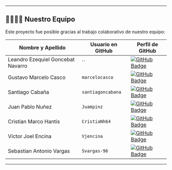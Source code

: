 </div>

---

## 👩‍💻👨‍💻 Nuestro Equipo

Este proyecto fue posible gracias al trabajo colaborativo de nuestro equipo:

| Nombre y Apellido             | Usuario en GitHub                                     | Perfil de GitHub                                                                                                                              |
| ----------------------------- | ----------------------------- | --------------------------------------------------------------------------------------------------------------------------------------------- |
| Leandro Ezequiel Goncebat Navarro | ``                        | [![GitHub Badge](https://img.shields.io/badge/GitHub-121011?style=for-the-badge&logo=github&logoColor=white)](https://github.com/)            |
| Gustavo Marcelo Casco         | `marcelocasco`                | [![GitHub Badge](https://img.shields.io/badge/GitHub-121011?style=for-the-badge&logo=github&logoColor=white)](https://github.com/marcelocasco)|
| Santiago Cabaña               | `santiagoncabana`             | [![GitHub Badge](https://img.shields.io/badge/GitHub-121011?style=for-the-badge&logo=github&logoColor=white)](https://github.com/santiagoncabana)|
| Juan Pablo Nuñez              | `Juampinz`                    | [![GitHub Badge](https://img.shields.io/badge/GitHub-121011?style=for-the-badge&logo=github&logoColor=white)](https://github.com/Juampinz)    |
| Cristian Marco Hantis         | `CristiaNh64`                 | [![GitHub Badge](https://img.shields.io/badge/GitHub-121011?style=for-the-badge&logo=github&logoColor=white)](https://github.com/CristiaNh64) |
| Víctor Joel Encina            | `Vjencina`                    | [![GitHub Badge](https://img.shields.io/badge/GitHub-121011?style=for-the-badge&logo=github&logoColor=white)](https://github.com/Vjencina)    |
| Sebastian Antonio Vargas      | `Svargas-96`                  | [![GitHub Badge](https://img.shields.io/badge/GitHub-121011?style=for-the-badge&logo=github&logoColor=white)](https://github.com/Svargas-96)  |


---

</div>
